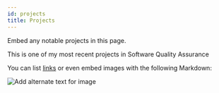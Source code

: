 ```yaml
---
id: projects
title: Projects
---
```


Embed any notable projects in this page.

This is one of my most recent projects in Software Quality Assurance

You can list [links](https://www.hashicorp.com/resources/test-driven-development-tdd-for-infrastructure)
or even embed images with the following Markdown:

![Add alternate text for image](.docs/assets/project.PNG)
